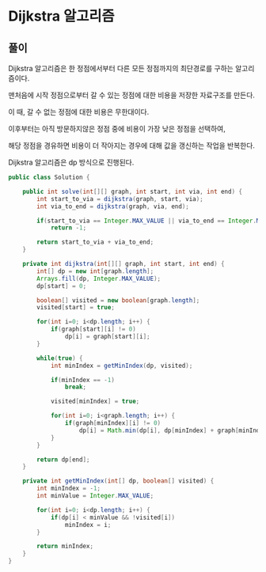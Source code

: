 # Dijkstra 알고리즘

## 풀이

Dijkstra 알고리즘은 한 정점에서부터 다른 모든 정점까지의 최단경로를 구하는 알고리즘이다.

맨처음에 시작 정점으로부터 갈 수 있는 정점에 대한 비용을 저장한 자료구조를 만든다.

이 때, 갈 수 없는 정점에 대한 비용은 무한대이다.

이후부터는 아직 방문하지않은 정점 중에 비용이 가장 낮은 정점을 선택하여,

해당 정점을 경유하면 비용이 더 작아지는 경우에 대해 값을 갱신하는 작업을 반복한다.

Dijkstra 알고리즘은 dp 방식으로 진행된다.

```java
public class Solution {

    public int solve(int[][] graph, int start, int via, int end) {
        int start_to_via = dijkstra(graph, start, via);
        int via_to_end = dijkstra(graph, via, end);

        if(start_to_via == Integer.MAX_VALUE || via_to_end == Integer.MAX_VALUE)
            return -1;

        return start_to_via + via_to_end;
    }

    private int dijkstra(int[][] graph, int start, int end) {
        int[] dp = new int[graph.length];
        Arrays.fill(dp, Integer.MAX_VALUE);
        dp[start] = 0;

        boolean[] visited = new boolean[graph.length];
        visited[start] = true;

        for(int i=0; i<dp.length; i++) {
            if(graph[start][i] != 0)
                dp[i] = graph[start][i];
        }

        while(true) {
            int minIndex = getMinIndex(dp, visited);

            if(minIndex == -1)
                break;

            visited[minIndex] = true;

            for(int i=0; i<graph.length; i++) {
                if(graph[minIndex][i] != 0)
                    dp[i] = Math.min(dp[i], dp[minIndex] + graph[minIndex][i]);
            }
        }

        return dp[end];
    }

    private int getMinIndex(int[] dp, boolean[] visited) {
        int minIndex = -1;
        int minValue = Integer.MAX_VALUE;

        for(int i=0; i<dp.length; i++) {
            if(dp[i] < minValue && !visited[i])
                minIndex = i;
        }

        return minIndex;
    }
}
```